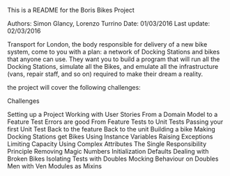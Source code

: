 This is a README for the Boris Bikes Project

Authors: Simon Glancy, Lorenzo Turrino
Date: 01/03/2016
Last update: 02/03/2016

Transport for London, the body responsible for delivery of a new bike system, come to you with a plan: a network of Docking Stations and bikes that anyone can use. They want you to build a program that will run all the Docking Stations, simulate all the Bikes, and emulate all the infrastructure (vans, repair staff, and so on) required to make their dream a reality.

the project will cover the following challenges:

Challenges

Setting up a Project
Working with User Stories
From a Domain Model to a Feature Test
Errors are good
From Feature Tests to Unit Tests
Passing your first Unit Test
Back to the feature
Back to the unit
Building a bike
Making Docking Stations get Bikes
Using Instance Variables
Raising Exceptions
Limiting Capacity
Using Complex Attributes
The Single Responsibility Principle
Removing Magic Numbers
Initialization Defaults
Dealing with Broken Bikes
Isolating Tests with Doubles
Mocking Behaviour on Doubles
Men with Ven
Modules as Mixins


